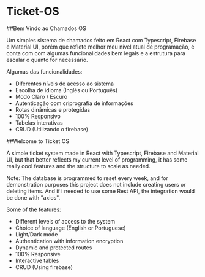 # Ticket-OS

##Bem Vindo ao Chamados OS

Um simples sistema de chamados feito em React com Typescript, Firebase e Material UI, porém que reflete melhor meu nível atual de programação, e conta com com algumas funcionalidades bem legais e a estrutura para escalar o quanto for necessário.

Algumas das funcionalidades:

- Diferentes níveis de acesso ao sistema
- Escolha de idioma (Inglês ou Português)
- Modo Claro / Escuro
- Autenticação com criprografia de informações
- Rotas dinâmicas e protegidas
- 100% Responsivo
- Tabelas interativas
- CRUD (Utilizando o firebase)

##Welcome to Ticket OS

A simple ticket system made in React with Typescript, Firebase and Material UI, but that better reflects my current level of programming, it has some really cool features and the structure to scale as needed.

Note: The database is programmed to reset every week, and for demonstration purposes this project does not include creating users or deleting items. And if i needed to use some Rest API, the integration would be done with "axios".

Some of the features:

- Different levels of access to the system
- Choice of language (English or Portuguese)
- Light/Dark mode
- Authentication with information encryption
- Dynamic and protected routes
- 100% Responsive
- Interactive tables
- CRUD (Using firebase)
